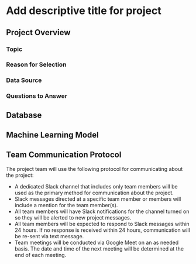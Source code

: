 # **Add descriptive title for project**

## Project Overview

### Topic

### Reason for Selection

### Data Source

### Questions to Answer

## Database

## Machine Learning Model

## Team Communication Protocol
The project team will use the following protocol for communicating about the project: 
- A dedicated Slack channel that includes only team members will be used as the primary method for communication about the project.
- Slack messages directed at a specific team member or members will include a mention for the team member(s).
- All team members will have Slack notifications for the channel turned on so they will be alerted to new project messages. 
- All team members will be expected to respond to Slack messages within 24 hours. If no response is received within 24 hours, communication will be re-sent via text message. 
- Team meetings will be conducted via Google Meet on an as needed basis. The date and time of the next meeting will be determined at the end of each meeting. 
